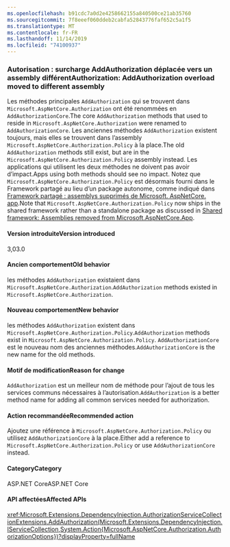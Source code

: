 ```yaml
---
ms.openlocfilehash: b91cdc7a0d2e4258662155a840500ce21ab35760
ms.sourcegitcommit: 7f8eeef060ddeb2cabfa52843776faf652c5a1f5
ms.translationtype: MT
ms.contentlocale: fr-FR
ms.lasthandoff: 11/14/2019
ms.locfileid: "74100937"
---
```

### <a name="authorization-addauthorization-overload-moved-to-different-assembly"></a><span data-ttu-id="6c432-101">Autorisation : surcharge AddAuthorization déplacée vers un assembly différent</span><span class="sxs-lookup"><span data-stu-id="6c432-101">Authorization: AddAuthorization overload moved to different assembly</span></span>

<span data-ttu-id="6c432-102">Les méthodes principales `AddAuthorization` qui se trouvent dans `Microsoft.AspNetCore.Authorization` ont été renommées en `AddAuthorizationCore`.</span><span class="sxs-lookup"><span data-stu-id="6c432-102">The core `AddAuthorization` methods that used to reside in `Microsoft.AspNetCore.Authorization` were renamed to `AddAuthorizationCore`.</span></span> <span data-ttu-id="6c432-103">Les anciennes méthodes `AddAuthorization` existent toujours, mais elles se trouvent dans l’assembly `Microsoft.AspNetCore.Authorization.Policy` à la place.</span><span class="sxs-lookup"><span data-stu-id="6c432-103">The old `AddAuthorization` methods still exist, but are in the `Microsoft.AspNetCore.Authorization.Policy` assembly instead.</span></span> <span data-ttu-id="6c432-104">Les applications qui utilisent les deux méthodes ne doivent pas avoir d’impact.</span><span class="sxs-lookup"><span data-stu-id="6c432-104">Apps using both methods should see no impact.</span></span> <span data-ttu-id="6c432-105">Notez que `Microsoft.AspNetCore.Authorization.Policy` est désormais fourni dans le Framework partagé au lieu d’un package autonome, comme indiqué dans [Framework partagé : assemblys supprimés de Microsoft. AspNetCore. app](#shared-framework-assemblies-removed-from-microsoftaspnetcoreapp).</span><span class="sxs-lookup"><span data-stu-id="6c432-105">Note that `Microsoft.AspNetCore.Authorization.Policy` now ships in the shared framework rather than a standalone package as discussed in [Shared framework: Assemblies removed from Microsoft.AspNetCore.App](#shared-framework-assemblies-removed-from-microsoftaspnetcoreapp).</span></span>

#### <a name="version-introduced"></a><span data-ttu-id="6c432-106">Version introduite</span><span class="sxs-lookup"><span data-stu-id="6c432-106">Version introduced</span></span>

<span data-ttu-id="6c432-107">3,0</span><span class="sxs-lookup"><span data-stu-id="6c432-107">3.0</span></span>

#### <a name="old-behavior"></a><span data-ttu-id="6c432-108">Ancien comportement</span><span class="sxs-lookup"><span data-stu-id="6c432-108">Old behavior</span></span>
<span data-ttu-id="6c432-109">les méthodes `AddAuthorization` existaient dans `Microsoft.AspNetCore.Authorization`.</span><span class="sxs-lookup"><span data-stu-id="6c432-109">`AddAuthorization` methods existed in `Microsoft.AspNetCore.Authorization`.</span></span>

#### <a name="new-behavior"></a><span data-ttu-id="6c432-110">Nouveau comportement</span><span class="sxs-lookup"><span data-stu-id="6c432-110">New behavior</span></span>

<span data-ttu-id="6c432-111">les méthodes `AddAuthorization` existent dans `Microsoft.AspNetCore.Authorization.Policy`.</span><span class="sxs-lookup"><span data-stu-id="6c432-111">`AddAuthorization` methods exist in `Microsoft.AspNetCore.Authorization.Policy`.</span></span> <span data-ttu-id="6c432-112">`AddAuthorizationCore` est le nouveau nom des anciennes méthodes.</span><span class="sxs-lookup"><span data-stu-id="6c432-112">`AddAuthorizationCore` is the new name for the old methods.</span></span>

#### <a name="reason-for-change"></a><span data-ttu-id="6c432-113">Motif de modification</span><span class="sxs-lookup"><span data-stu-id="6c432-113">Reason for change</span></span>

<span data-ttu-id="6c432-114">`AddAuthorization` est un meilleur nom de méthode pour l’ajout de tous les services communs nécessaires à l’autorisation.</span><span class="sxs-lookup"><span data-stu-id="6c432-114">`AddAuthorization` is a better method name for adding all common services needed for authorization.</span></span>

#### <a name="recommended-action"></a><span data-ttu-id="6c432-115">Action recommandée</span><span class="sxs-lookup"><span data-stu-id="6c432-115">Recommended action</span></span>

<span data-ttu-id="6c432-116">Ajoutez une référence à `Microsoft.AspNetCore.Authorization.Policy` ou utilisez `AddAuthorizationCore` à la place.</span><span class="sxs-lookup"><span data-stu-id="6c432-116">Either add a reference to `Microsoft.AspNetCore.Authorization.Policy` or use `AddAuthorizationCore` instead.</span></span>

#### <a name="category"></a><span data-ttu-id="6c432-117">Category</span><span class="sxs-lookup"><span data-stu-id="6c432-117">Category</span></span>

<span data-ttu-id="6c432-118">ASP.NET Core</span><span class="sxs-lookup"><span data-stu-id="6c432-118">ASP.NET Core</span></span>

#### <a name="affected-apis"></a><span data-ttu-id="6c432-119">API affectées</span><span class="sxs-lookup"><span data-stu-id="6c432-119">Affected APIs</span></span>

<xref:Microsoft.Extensions.DependencyInjection.AuthorizationServiceCollectionExtensions.AddAuthorization(Microsoft.Extensions.DependencyInjection.IServiceCollection,System.Action{Microsoft.AspNetCore.Authorization.AuthorizationOptions})?displayProperty=fullName>

<!--

#### Affected APIs

`M:Microsoft.Extensions.DependencyInjection.AuthorizationServiceCollectionExtensions.AddAuthorization(Microsoft.Extensions.DependencyInjection.IServiceCollection,System.Action{Microsoft.AspNetCore.Authorization.AuthorizationOptions})`

-->
